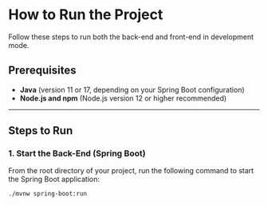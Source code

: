 # How to Run the Project

Follow these steps to run both the back-end and front-end in development mode.

## Prerequisites

- **Java** (version 11 or 17, depending on your Spring Boot configuration)
- **Node.js and npm** (Node.js version 12 or higher recommended)

---

## Steps to Run

### 1. Start the Back-End (Spring Boot)

From the root directory of your project, run the following command to start the Spring Boot application:

```bash
./mvnw spring-boot:run
